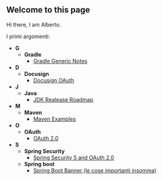 ## Welcome to this page

Hi there, I am Alberto.

I primi argomenti:

* **G**
  * **Gradle**
    * [Gradle Generic Notes](gradle/gradle_generic_notes.md)
* **D**
  * **Docusign**
    * [Docusign OAuth](docusign/docusign_oauth.md)
* **J**
  * **Java**
    * [JDK Realease Roadmap](java/jdk_releases.md)
* **M**
  * **Maven**
    * [Maven Examples](maven/examples.md)
* **O**
  * **OAuth**
    * [OAuth 2.0](oauth2/about_oauth2.md)
* **S**
  * **Spring Security**
    * [Spring Security 5 and OAuth 2.0](spring_security/spring_security_oatuh2.0_definitions_and_notes.md)
  * **Spring boot**
    * [Spring Boot Banner (le cose importanti insomma)](spring_banner/spring_banner.md)
